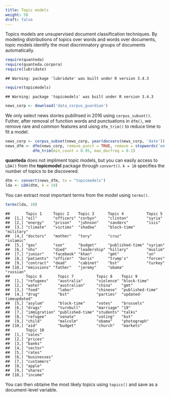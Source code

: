 ```yaml
---
title: Topic models
weight: 50
draft: false
---
```


Topics models are unsupervised document classification techniques. By modeling distributions of topics over words and words over documents, topic models identify the most discrimnatory groups of documents automatically. 


```r
require(quanteda)
require(quanteda.corpora)
require(lubridate)
```

```
## Warning: package 'lubridate' was built under R version 3.4.3
```

```r
require(topicmodels)
```

```
## Warning: package 'topicmodels' was built under R version 3.4.3
```


```r
news_corp <- download('data_corpus_guardian')
```



We only select news stories publihsed in 2016 using `corpus_subset()`. Futher, after removal of function words and punctuations in `dfm()`, we remove rare and common features and uisng `dfm_trim()` to reduce time to fit a model.


```r
news_corp <- corpus_subset(news_corp, year(docvars(news_corp, 'date')) >= 2016)
news_dfm <- dfm(news_corp, remove_punct = TRUE, remove = stopwords('en')) %>% 
            dfm_trim(min_count = 0.95, max_docfreq = 0.1)
```

**quanteda** does not impliment topic models, but you can easily access to `LDA()` from the **topicmodel** package through `convert()`. `k = 10` specifies the number of topics to be discovered.  


```r
dtm <- convert(news_dfm, to = "topicmodels")
lda <- LDA(dtm, k = 10)
```

You can extract most important terms from the model using `terms()`.


```r
terms(lda, 10)
```

```
##       Topic 1     Topic 2    Topic 3      Topic 4          Topic 5   
##  [1,] "oil"       "officers" "corbyn"     "clinton"        "syria"   
##  [2,] "energy"    "prison"   "johnson"    "sanders"        "isis"    
##  [3,] "climate"   "victims"  "shadow"     "block-time"     "military"
##  [4,] "doctors"   "mother"   "tory"       "cruz"           "islamic" 
##  [5,] "gas"       "son"      "budget"     "published-time" "syrian"  
##  [6,] "nhs"       "died"     "leadership" "hillary"        "muslim"  
##  [7,] "junior"    "facebook" "khan"       "gmt"            "un"      
##  [8,] "patients"  "officer"  "boris"      "trump's"        "forces"  
##  [9,] "contract"  "dead"     "cabinet"    "bst"            "turkey"  
## [10,] "emissions" "father"   "jeremy"     "obama"          "russian" 
##       Topic 6       Topic 7          Topic 8    Topic 9              
##  [1,] "refugees"    "australia"      "violence" "block-time"         
##  [2,] "water"       "australian"     "china"    "gmt"                
##  [3,] "food"        "labor"          "chinese"  "published-time"     
##  [4,] "drug"        "bst"            "parties"  "updated-timeupdated"
##  [5,] "asylum"      "block-time"     "votes"    "brussels"           
##  [6,] "drugs"       "turnbull"       "marriage" "19"                 
##  [7,] "immigration" "published-time" "students" "talks"              
##  [8,] "refugee"     "senate"         "voting"   "bst"                
##  [9,] "child"       "malcolm"        "obama"    "photograph"         
## [10,] "aid"         "budget"         "church"   "markets"            
##       Topic 10    
##  [1,] "sales"     
##  [2,] "prices"    
##  [3,] "banks"     
##  [4,] "sector"    
##  [5,] "rates"     
##  [6,] "businesses"
##  [7,] "customers" 
##  [8,] "apple"     
##  [9,] "shares"    
## [10,] "income"
```

You can then obtaine the most likely topics using `topics()` and save as a document-level variable.



